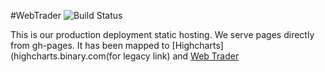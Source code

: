 #WebTrader ![Build Status](https://travis-ci.org/binary-com/tradingview.svg?branch=master)

This is our production deployment static hosting. We serve pages directly from gh-pages. It has been mapped to  [Highcharts](highcharts.binary.com(for legacy link) and [Web Trader](webtrader.binary.com)


